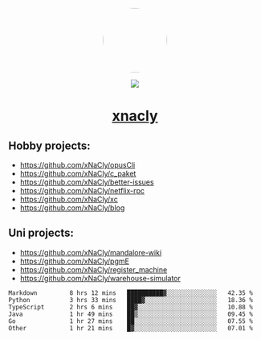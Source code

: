 <p align="center">
  <img style="border-radius: 100px" width="128" height="128" src="https://avatars.githubusercontent.com/u/47723417?v=4"/>
</p>
<p align="center">
  <img src="https://komarev.com/ghpvc/?username=xnacly&&style=flat-square"/>
</p>

<h1 align="center"><a href="https://xnacly.me"> xnacly</a> </h1>

## Hobby projects:
- https://github.com/xNaCly/opusCli
- https://github.com/xNaCly/c_paket
- https://github.com/xNaCly/better-issues
- https://github.com/xNaCly/netflix-rpc
- https://github.com/xNaCly/xc
- https://github.com/xNaCly/blog

## Uni projects:
- https://github.com/xNaCly/mandalore-wiki
- https://github.com/xNaCly/pgmE
- https://github.com/xNaCly/register_machine
- https://github.com/xNaCly/warehouse-simulator


<!--START_SECTION:waka-->

```text
Markdown         8 hrs 12 mins   ██████████▓░░░░░░░░░░░░░░   42.35 %
Python           3 hrs 33 mins   ████▓░░░░░░░░░░░░░░░░░░░░   18.36 %
TypeScript       2 hrs 6 mins    ██▓░░░░░░░░░░░░░░░░░░░░░░   10.88 %
Java             1 hr 49 mins    ██▒░░░░░░░░░░░░░░░░░░░░░░   09.45 %
Go               1 hr 27 mins    ██░░░░░░░░░░░░░░░░░░░░░░░   07.55 %
Other            1 hr 21 mins    █▓░░░░░░░░░░░░░░░░░░░░░░░   07.01 %
```

<!--END_SECTION:waka-->
